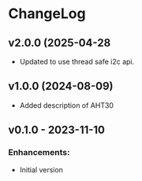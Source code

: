 # ChangeLog

## v2.0.0 (2025-04-28

* Updated to use thread safe i2c api.

## v1.0.0 (2024-08-09)

* Added description of AHT30

## v0.1.0 - 2023-11-10

### Enhancements:

* Initial version
